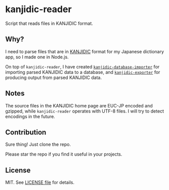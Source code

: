 # kanjidic-reader

Script that reads files in KANJIDIC format.

## Why?

I need to parse files that are in [KANJIDIC](http://www.csse.monash.edu.au/~jwb/kanjidic_doc.html) format for my Japanese dictionary app, so I made one in Node.js.

On top of `kanjidic-reader`, I have created [`kanjidic-database-importer`](https://github.com/Temoto-kun/kanjidic-database-importer) for importing parsed KANJIDIC data to a database, and [`kanjidic-exporter`](https://github.com/Temoto-kun/kanjidic-exporter) for producing output from parsed KANJIDIC data.

## Notes

The source files in the KANJIDIC home page are EUC-JP encoded and gzipped, while `kanjidic-reader` operates with UTF-8 files. I will try to detect encodings in the future.

## Contribution

Sure thing! Just clone the repo.

Please star the repo if you find it useful in your projects.

## License

MIT. See [LICENSE file](https://raw.githubusercontent.com/Temoto-kun/kanjidic-reader/master/LICENSE) for details.
